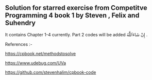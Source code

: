 ## Solution for starred exercise from Competitve Programming 4 book 1 by Steven , Felix and Suhendry

It contains Chapter 1-4 currently. Part 2 codes will be added إِنْ شَاءَٱللَّٰهُ .

References :- 

https://cpbook.net/methodstosolve

https://www.udebug.com/UVa

https://github.com/stevenhalim/cpbook-code
